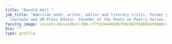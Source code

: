 ```yaml
---
title: "Donald Hall "
job_title: "American poet, writer, editor and literary critic. Former poet
  laureate and UM Press Editor. Founder of the Poets on Poetry Series. "
faculty_image: /assets/donaldhall200-c77fd244402967b9c983f6d682e59668cec3dfd9-s800-c85.jpeg
bio: ""
type: profile
---
```

